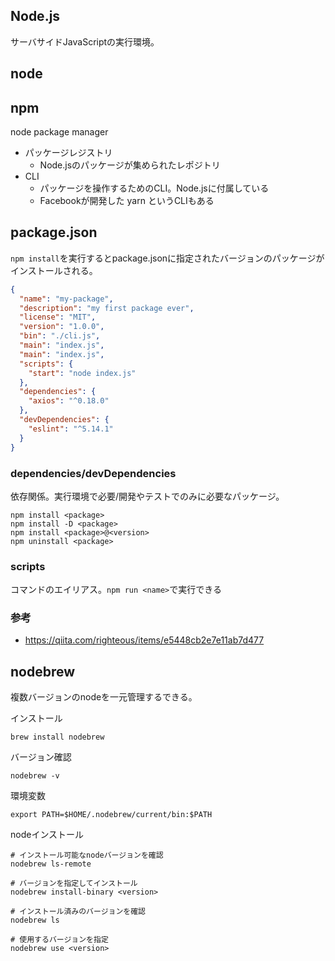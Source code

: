 ## Node.js
サーバサイドJavaScriptの実行環境。

## node

## npm
node package manager
- パッケージレジストリ
  - Node.jsのパッケージが集められたレポジトリ
- CLI
  - パッケージを操作するためのCLI。Node.jsに付属している
  - Facebookが開発した yarn というCLIもある
  
## package.json

`npm install`を実行するとpackage.jsonに指定されたバージョンのパッケージがインストールされる。

```json
{
  "name": "my-package",
  "description": "my first package ever",
  "license": "MIT",
  "version": "1.0.0",
  "bin": "./cli.js",
  "main": "index.js",
  "main": "index.js",
  "scripts": {
    "start": "node index.js"
  },
  "dependencies": {
    "axios": "^0.18.0"
  },
  "devDependencies": {
    "eslint": "^5.14.1"
  }
}
```

### dependencies/devDependencies
依存関係。実行環境で必要/開発やテストでのみに必要なパッケージ。

```
npm install <package>
npm install -D <package>
npm install <package>@<version>
npm uninstall <package>
```

### scripts
コマンドのエイリアス。`npm run <name>`で実行できる

### 参考
- https://qiita.com/righteous/items/e5448cb2e7e11ab7d477

## nodebrew
複数バージョンのnodeを一元管理するできる。

インストール

```
brew install nodebrew
```

バージョン確認

```
nodebrew -v
```

環境変数

```
export PATH=$HOME/.nodebrew/current/bin:$PATH
```

nodeインストール

```
# インストール可能なnodeバージョンを確認
nodebrew ls-remote

# バージョンを指定してインストール
nodebrew install-binary <version>

# インストール済みのバージョンを確認
nodebrew ls

# 使用するバージョンを指定
nodebrew use <version>
```
